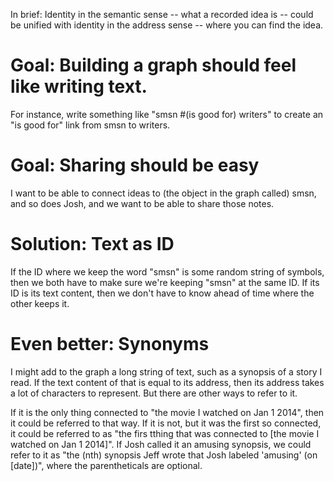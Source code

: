 In brief: Identity in the semantic sense -- what a recorded idea is -- could be unified with identity in the address sense -- where you can find the idea.

# Goal: Building a graph should feel like writing text.

For instance, write something like "smsn #(is good for) writers" to create an "is good for" link from smsn to writers.

# Goal: Sharing should be easy

I want to be able to connect ideas to (the object in the graph called) smsn, and so does Josh, and we want to be able to share those notes.

# Solution: Text as ID

If the ID where we keep the word "smsn" is some random string of symbols, then we both have to make sure we're keeping "smsn" at the same ID. If its ID is its text content, then we don't have to know ahead of time where the other keeps it.

# Even better: Synonyms

I might add to the graph a long string of text, such as a synopsis of a story I read. If the text content of that is equal to its address, then its address takes a lot of characters to represent. But there are other ways to refer to it.

If it is the only thing connected to "the movie I watched on Jan 1 2014", then it could be referred to that way. If it is not, but it was the first so connected, it could be referred to as "the firs tthing that was connected to [the movie I watched on Jan 1 2014]". If Josh called it an amusing synopsis, we could refer to it as "the (nth) synopsis Jeff wrote that Josh labeled 'amusing' (on [date])", where the parentheticals are optional.
